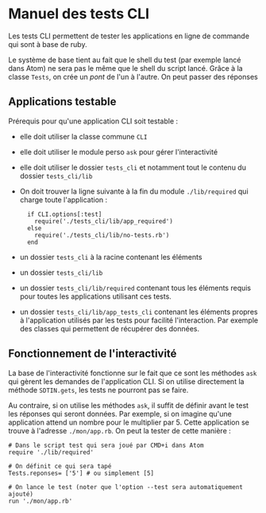 # Manuel des tests CLI

Les tests CLI permettent de tester les applications en ligne de commande qui sont à base de ruby.

Le système de base tient au fait que le shell du test (par exemple lancé dans Atom) ne sera pas le même que le shell du script lancé. Grâce à la classe `Tests`, on crée un *pont* de l'un à l'autre. On peut passer des réponses

## Applications testable

Prérequis pour qu'une application CLI soit testable :

* elle doit utiliser la classe commune `CLI`
* elle doit utiliser le module perso `ask` pour gérer l'interactivité
* elle doit utiliser le dossier `tests_cli` et notamment tout le contenu du dossier `tests_cli/lib`
* On doit trouver la ligne suivante à la fin du module `./lib/required` qui charge toute l'application :

        if CLI.options[:test]
          require('./tests_cli/lib/app_required')
        else
          require('./tests_cli/lib/no-tests.rb')
        end
* un dossier `tests_cli` à la racine contenant les éléments
* un dossier `tests_cli/lib`
* un dossier `tests_cli/lib/required` contenant tous les éléments requis pour toutes les applications utilisant ces tests.
* un dossier `tests_cli/lib/app_tests_cli` contenant les éléments propres à l'application utilisés par les tests pour facilité l'interaction. Par exemple des classes qui permettent de récupérer des données.

## Fonctionnement de l'interactivité

La base de l'interactivité fonctionne sur le fait que ce sont les méthodes `ask` qui gèrent les demandes de l'application CLI. Si on utilise directement la méthode `SDTIN.gets`, les tests ne pourront pas se faire.

Au contraire, si on utilise les méthodes `ask`, il suffit de définir avant le test les réponses qui seront données. Par exemple, si on imagine qu'une application attend un nombre pour le multiplier par 5. Cette application se trouve à l'adresse `./mon/app.rb`. On peut la tester de cette manière :

    # Dans le script test qui sera joué par CMD+i dans Atom
    require './lib/required'

    # On définit ce qui sera tapé
    Tests.reponses= ['5'] # ou simplement [5]

    # On lance le test (noter que l'option --test sera automatiquement ajouté)
    run './mon/app.rb'
